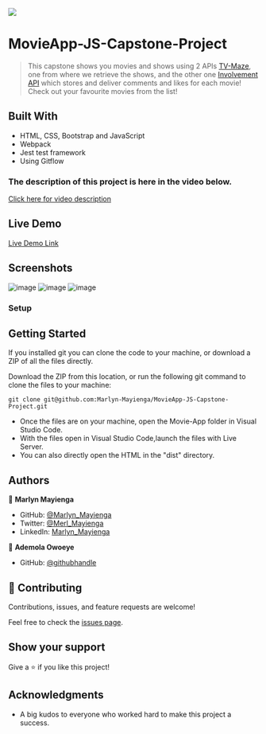 ![](https://img.shields.io/badge/Microverse-blueviolet)

# MovieApp-JS-Capstone-Project


> This capstone shows you movies and shows using 2 APIs [TV-Maze](https://api.tvmaze.com/shows), one from where we retrieve the shows, and the other one [Involvement API](https://www.notion.so/microverse/Involvement-API-869e60b5ad104603aa6db59e08150270) which stores and deliver comments and likes for each movie! Check out your favourite movies from the list!

## Built With

- HTML, CSS, Bootstrap and JavaScript
- Webpack
- Jest test framework
- Using Gitflow

### The description of this project is here in  the video below.
[Click here for video description](https://marlyn-mayienga.github.io/MovieApp-JS-Capstone-Project/)

## Live Demo 
[Live Demo Link](https://marlyn-mayienga.github.io/MovieApp-JS-Capstone-Project/)


## Screenshots

![image](https://user-images.githubusercontent.com/32592856/189337954-d1c76306-9c35-49c0-95d2-a832c5767a63.png)
![image](https://user-images.githubusercontent.com/32592856/189338210-701edbed-6946-4b64-a8ef-497a6d2a81a4.png)
![image](https://user-images.githubusercontent.com/32592856/189338607-0c5db690-a67f-4724-aa0e-65ffa9733813.png)
### Setup

## Getting Started

If you installed git you can clone the code to your machine, or download a ZIP of all the files directly.

Download the ZIP from this location, or run the following git command to clone the files to your machine:

`git clone git@github.com:Marlyn-Mayienga/MovieApp-JS-Capstone-Project.git `
- Once the files are on your machine, open the Movie-App folder in Visual Studio Code.
- With the files open in Visual Studio Code,launch the files with Live Server.
- You can also directly open the HTML in the "dist" directory.

## Authors

👤 **Marlyn Mayienga**

- GitHub: [@Marlyn_Mayienga](https://github.com/Marlyn_Mayienga)
- Twitter: [@Merl_Mayienga](https://twitter.com/M_ayienga)
- LinkedIn: [Marlyn_Mayienga](https://linkedin.com/in/Marlyn_Mayienga)

👤 **Ademola Owoeye**

- GitHub: [@githubhandle](https://github.com/Ademola-coding)


## 🤝 Contributing

Contributions, issues, and feature requests are welcome!

Feel free to check the [issues page](../../issues/).

## Show your support

Give a ⭐️ if you like this project!

## Acknowledgments

- A big kudos to everyone who worked hard to make this project a success.
